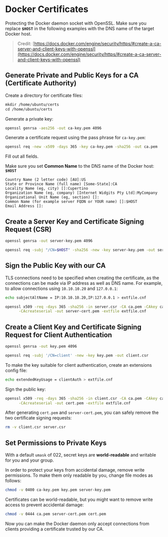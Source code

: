 # Docker Certificates

Protecting the Docker daemon socket with OpenSSL.
Make sure you replace **`$HOST`** in the following examples with the DNS name of the target Docker host.

> Credit: [https://docs.docker.com/engine/security/https/#create-a-ca-server-and-client-keys-with-openssl](https://docs.docker.com/engine/security/https/#create-a-ca-server-and-client-keys-with-openssl)

## Generate Private and Public Keys for a CA (Certificate Authority)

Create a directory for certificate files:

```txt
mkdir /home/ubuntu/certs
cd /home/ubuntu/certs
```

Generate a private key:

```sh
openssl genrsa -aes256 -out ca-key.pem 4096
```

Generate a certificate request using the pass phrase for `ca-key.pem`:

```sh
openssl req -new -x509 -days 365 -key ca-key.pem -sha256 -out ca.pem
```

Fill out all fields.

Make sure you set **Common Name** to the DNS name of the Docker host: **`$HOST`**

```properties
Country Name (2 letter code) [AU]:US
State or Province Name (full name) [Some-State]:CA
Locality Name (eg, city) []:Cupertino
Organization Name (eg, company) [Internet Widgits Pty Ltd]:MyCompany
Organizational Unit Name (eg, section) []:
Common Name (for example server FQDN or YOUR name) []:$HOST
Email Address []:
```

## Create a Server Key and Certificate Signing Request (CSR)

```sh
openssl genrsa -out server-key.pem 4096
```

```sh
openssl req -subj "/CN=$HOST" -sha256 -new -key server-key.pem -out server.csr
```

## Sign the Public Key with our CA

TLS connections need to be specified when creating the certificate, as the connections can be made via IP address as well as DNS name. For example, to allow connections
using `10.10.10.20` and `127.0.0.1`:

```sh
echo subjectAltName = IP:10.10.10.20,IP:127.0.0.1 > extfile.cnf
```

```sh
openssl x509 -req -days 365 -sha256 -in server.csr -CA ca.pem -CAkey ca-key.pem \
      -CAcreateserial -out server-cert.pem -extfile extfile.cnf
```

## Create a Client Key and Certificate Signing Request for Client Authentication

```sh
openssl genrsa -out key.pem 4096
```

```sh
openssl req -subj '/CN=client' -new -key key.pem -out client.csr
```

To make the key suitable for client authentication, create an extensions config file:

```sh
echo extendedKeyUsage = clientAuth > extfile.cnf
```

Sign the public key:

```sh
openssl x509 -req -days 365 -sha256 -in client.csr -CA ca.pem -CAkey ca-key.pem \
      -CAcreateserial -out cert.pem -extfile extfile.cnf
```

After generating `cert.pem` and `server-cert.pem`, you can safely remove the
two certificate signing requests:

```sh
rm -v client.csr server.csr
```

## Set Permissions to Private Keys

With a default `umask` of 022, secret keys are **world-readable** and writable for you and your group.

In order to protect your keys from accidental damage, remove write permissions. To make them only readable by you, change file modes as follows:

```sh
chmod -v 0400 ca-key.pem key.pem server-key.pem
```

Certificates can be world-readable, but you might want to remove write access to
prevent accidental damage:

```sh
chmod -v 0444 ca.pem server-cert.pem cert.pem
```

Now you can make the Docker daemon only accept connections from clients providing a certificate trusted by our CA.